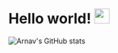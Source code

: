 # Hello world! <img src="https://raw.githubusercontent.com/MartinHeinz/MartinHeinz/master/wave.gif" width="30px">
![Arnav's GitHub stats](https://github-readme-stats.vercel.app/api?username=A12N4V&show_icons=true&theme=dark)

